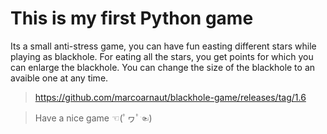 # This is my first Python game

Its a small anti-stress game, you can have fun easting different stars while playing as blackhole.
For eating all the stars, you get points for which you can enlarge the blackhole.
You can change the size of the blackhole to an avaible one at any time.

> https://github.com/marcoarnaut/blackhole-game/releases/tag/1.6

> Have a nice game ☜(ﾟヮﾟ☜)
